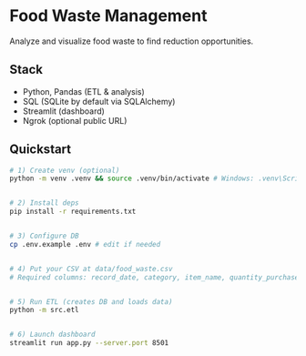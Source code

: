 # Food Waste Management


Analyze and visualize food waste to find reduction opportunities.


## Stack
- Python, Pandas (ETL & analysis)
- SQL (SQLite by default via SQLAlchemy)
- Streamlit (dashboard)
- Ngrok (optional public URL)


## Quickstart
```bash
# 1) Create venv (optional)
python -m venv .venv && source .venv/bin/activate # Windows: .venv\Scripts\activate


# 2) Install deps
pip install -r requirements.txt


# 3) Configure DB
cp .env.example .env # edit if needed


# 4) Put your CSV at data/food_waste.csv
# Required columns: record_date, category, item_name, quantity_purchased, quantity_wasted


# 5) Run ETL (creates DB and loads data)
python -m src.etl


# 6) Launch dashboard
streamlit run app.py --server.port 8501
